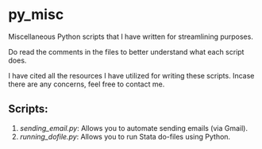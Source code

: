 # py_misc
Miscellaneous Python scripts that I have written for streamlining purposes.

Do read the comments in the files to better understand what each script does. 

I have cited all the resources I have utilized for writing these scripts. Incase there are any concerns, feel free to contact me.

## Scripts:

1. *sending_email.py*: Allows you to automate sending emails (via Gmail). 
2. *running_dofile.py*: Allows you to run Stata do-files using Python.